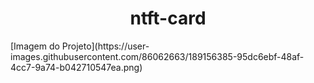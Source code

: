 <h1 align="center">ntft-card</h1>
[Imagem do Projeto](https://user-images.githubusercontent.com/86062663/189156385-95dc6ebf-48af-4cc7-9a74-b042710547ea.png)
